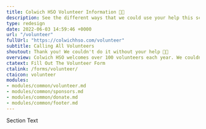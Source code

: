 ```yaml
---
title: Colwich HSO Volunteer Information 🤚🏽
description: See the different ways that we could use your help this school year.
type: redesign
date: 2022-06-03 14:59:46 +0000
url: "/volunteer"
fullUrl: "https://colwichhso.com/volunteer"
subtitle: Calling All Volunteers
shoutout: Thank you! We couldn't do it without your help 🤚🏽
overview: Colwich HSO welcomes over 100 volunteers each year. We couldn't do it with out your help, so please see if you have time for anything below.
ctatext: Fill Out The Volunteer Form
ctalink: /forms/volunteer/
ctaicon: volunteer
modules:
- modules/common/volunteer.md
- modules/common/sponsors.md
- modules/common/donate.md
- modules/common/footer.md
---
```

Section Text
